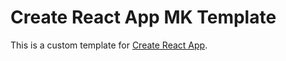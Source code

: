# Create React App MK Template

This is a custom template for [Create React App](https://github.com/facebook/create-react-app).